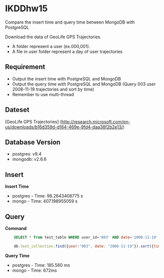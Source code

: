 # IKDDhw15
Compare the insert time and query time between MongoDB with PostgreSQL 

Download the data of GeoLife GPS Trajectories.

+ A folder represent a user (ex.000,001).
+ A file in user folder represent a day of user trajectories

## Requirement
+ Output the insert time with PostgreSQL and MongoDB
+ Output the query time with PostgreSQL and MongoDB (Query 003 user 2008-11-19 trajectories and sort by time)
+ Remember to use multi-thread

## Dateset
[GeoLife GPS Trajectories] (http://research.microsoft.com/en-us/downloads/b16d359d-d164-469e-9fd4-daa38f2b2e13/)

## Database Version
+ postgres: v9.4
+ mongodb: v2.6.6

## Insert

**Insert Time**
+ postgres - Time: 98.2643408775 s
+ mongo - Time: 407.198955059 s

## Query

**Command**

```sql
    SELECT * from test_table WHERE user_id='003' AND date='2008-11-19' ORDER BY time DESC;
```
```javascript
    db.test_collection.find({user:"003", date: "2008-11-19"}).sort({time:1})
```
**Query Time**

+ postgres - Time: 185.560 ms
+ mongo - Time: 672ms

